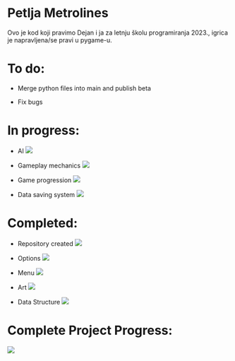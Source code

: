 # Petlja Metrolines

Ovo je kod koji pravimo Dejan i ja za letnju školu programiranja 2023., igrica je napravljena/se pravi u pygame-u.

# To do:

* Merge python files into main and publish beta

* Fix bugs



# In progress:

* AI
![](https://geps.dev/progress/10)

* Gameplay mechanics
![](https://geps.dev/progress/70)

* Game progression
![](https://geps.dev/progress/2)

* Data saving system
![](https://geps.dev/progress/70)

# Completed:

* Repository created
![](https://geps.dev/progress/100)

* Options
![](https://geps.dev/progress/100)

* Menu
![](https://geps.dev/progress/100)

* Art
![](https://geps.dev/progress/100)

* Data Structure
![](https://geps.dev/progress/100)

# Complete Project Progress:

![](https://geps.dev/progress/84)
